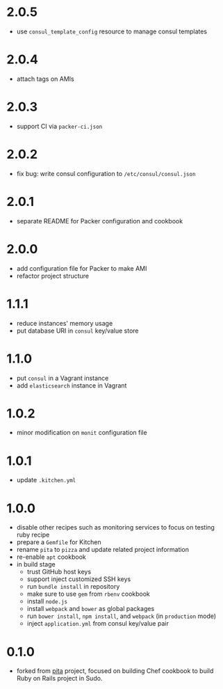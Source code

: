 # 2.0.5

* use `consul_template_config` resource to manage consul templates

# 2.0.4

* attach tags on AMIs

# 2.0.3

* support CI via `packer-ci.json`

# 2.0.2

* fix bug: write consul configuration to `/etc/consul/consul.json`

# 2.0.1

* separate README for Packer configuration and cookbook

# 2.0.0

* add configuration file for Packer to make AMI
* refactor project structure

# 1.1.1

* reduce instances' memory usage
* put database URI in `consul` key/value store

# 1.1.0

* put `consul` in a Vagrant instance
* add `elasticsearch` instance in Vagrant

# 1.0.2

* minor modification on `monit` configuration file

# 1.0.1

* update `.kitchen.yml`

# 1.0.0

* disable other recipes such as monitoring services to focus on testing ruby recipe
* prepare a `Gemfile` for Kitchen
* rename `pita` to `pizza` and update related project information
* re-enable `apt` cookbook
* in build stage
    * trust GitHub host keys
    * support inject customized SSH keys
    * run `bundle install` in repository
    * make sure to use `gem` from `rbenv` cookbook
    * install `node.js`
    * install `webpack` and `bower` as global packages
    * run `bower install`, `npm install`, and `webpack` (in `production` mode)
    * inject `application.yml` from consul key/value pair

# 0.1.0

* forked from [pita](https://github.com/sudo-recruit/pita) project, focused on building Chef cookbook to build Ruby on Rails project in Sudo.
